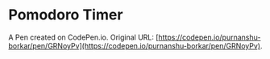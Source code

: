 # Pomodoro Timer 

A Pen created on CodePen.io. Original URL: [https://codepen.io/purnanshu-borkar/pen/GRNoyPv](https://codepen.io/purnanshu-borkar/pen/GRNoyPv).


